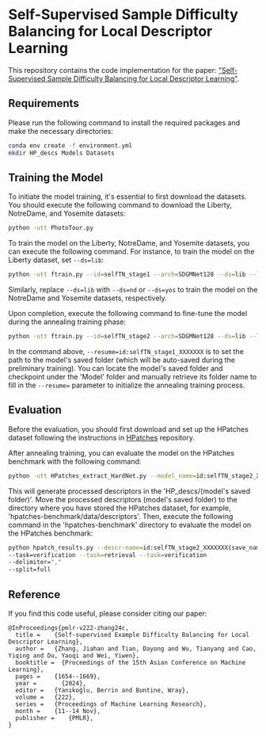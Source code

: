 # Self-Supervised Sample Difficulty Balancing for Local Descriptor Learning
This repository contains the code implementation for the paper: ["Self-Supervised Sample Difficulty Balancing for Local Descriptor Learning"](https://proceedings.mlr.press/v222/zhang24c/zhang24c.pdf).

## Requirements
Please run the following command to install the required packages and make the necessary directories:
```bash
conda env create -f environment.yml
mkdir HP_descs Models Datasets
```

## Training the Model
To initiate the model training, it's essential to first download the datasets. You should execute the following command to download the Liberty, NotreDame, and Yosemite datasets:

```bash
python -utt PhotoTour.py
```

To train the model on the Liberty, NotreDame, and Yosemite datasets, you can execute the following command. For instance, to train the model on the Liberty dataset, set `--ds=lib`:

```bash
python -utt ftrain.py --id=selfTN_stage1 --arch=SDGMNet128 --ds=lib --loss=ExpTeacher --optimizer=adam --patch_gen=new --sigmas_v=e011 --weight_function=Hessian --epochs=25 --tuples=4050000 --patch_sets=30000 --batch_size=2560 --min_sets_per_img=-1 --max_sets_per_img=1729 --lr=0.0033 --R=1.0 --B=3.7 --Npos=3 --resume='' --teacher=self --A=1.05 --use_stB --threshold=-0.55 --upper=0.10 --all_info 
```
Similarly, replace `--ds=lib` with `--ds=nd` or `--ds=yos` to train the model on the NotreDame and Yosemite datasets, respectively.

Upon completion, execute the following command to fine-tune the model during the annealing training phase:

```bash
python -utt ftrain.py --id=selfTN_stage2 --arch=SDGMNet128 --ds=lib --loss=tripletMargin++ --optimizer=adam --patch_gen=new --sigmas_v=e011 --weight_function=Hessian --epochs=1 --patch_sets=30000  --min_sets_per_img=-1 --max_sets_per_img=1729 --resume=id:selfTN_stage1_XXXXXXX(save_name) --lr=0.0000015 --bsNum=1400 --batch_size=2944 --R=1.0 --B=4.25 --threshold=-0.10 --use_finetune --range=0.0000001 --lr_factor=0.75
```
In the command above, `--resume=id:selfTN_stage1_XXXXXXX` is to set the path to the model's saved folder (which will be auto-saved during the preliminary training). You can locate the model's saved folder and checkpoint under the 'Model' folder and manually retrieve its folder name to fill in the `--resume=` parameter to initialize the annealing training process. 


## Evaluation
Before the evaluation, you should first download and set up the HPatches dataset following the instructions in [HPatches](https://github.com/hpatches/hpatches-benchmark/tree/master/python) repository.

After annealing training, you can evaluate the model on the HPatches benchmark with the following command:

```bash
python -utt HPatches_extract_HardNet.py --model_name=id:selfTN_stage2_XXXXXXX(save_name) --hpatches_dir=(where you download the HPatches dataset)
```
This will generate processed descriptors in the 'HP_descs/(model's saved folder)'. Move the processed descriptors (model's saved folder) to the directory where you have stored the HPatches dataset, for example, 'hpatches-benchmark/data/descriptors'. Then, execute the following command in the 'hpatches-benchmark' directory to evaluate the model on the HPatches benchmark:

```bash
python hpatch_results.py --descr-name=id:selfTN_stage2_XXXXXXX(save_name)
--task=verification --task=retrieval --task=verification
--delimiter=","
--split=full
```

## Reference
If you find this code useful, please consider citing our paper:
```
@InProceedings{pmlr-v222-zhang24c,
  title = 	 {Self-supervised Example Difficulty Balancing for Local Descriptor Learning},
  author =   {Zhang, Jiahan and Tian, Dayong and Wu, Tianyang and Cao, Yiqing and Du, Yaoqi and Wei, Yiwen},
  booktitle =  {Proceedings of the 15th Asian Conference on Machine Learning},
  pages = 	 {1654--1669},
  year = 	   {2024},
  editor = 	 {Yanıkoğlu, Berrin and Buntine, Wray},
  volume = 	 {222},
  series = 	 {Proceedings of Machine Learning Research},
  month = 	 {11--14 Nov},
  publisher =    {PMLR},
}
